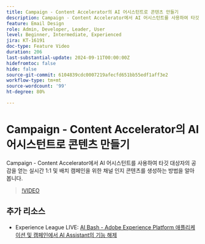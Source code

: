 ```yaml
---
title: Campaign - Content Accelerator의 AI 어시스턴트로 콘텐츠 만들기
description: Campaign - Content Accelerator에서 AI 어시스턴트를 사용하여 타깃 대상자의 공감을 얻는 실시간 1:1 및 배치 캠페인을 위한 채널 인지 콘텐츠를 생성하는 방법을 알아봅니다.
feature: Email Design
role: Admin, Developer, Leader, User
level: Beginner, Intermediate, Experienced
jira: KT-16191
doc-type: Feature Video
duration: 206
last-substantial-update: 2024-09-11T00:00:00Z
hidefromtoc: false
hide: false
source-git-commit: 6104839cdc0007219afecfd651bb55edf1aff3e2
workflow-type: tm+mt
source-wordcount: '99'
ht-degree: 80%

---
```



# Campaign - Content Accelerator의 AI 어시스턴트로 콘텐츠 만들기

Campaign - Content Accelerator에서 AI 어시스턴트를 사용하여 타깃 대상자의 공감을 얻는 실시간 1:1 및 배치 캠페인을 위한 채널 인지 콘텐츠를 생성하는 방법을 알아봅니다.

>[!VIDEO](https://video.tv.adobe.com/v/3433569/?learn=on)

## 추가 리소스

* Experience League LIVE: [AI Bash - Adobe Experience Platform 애플리케이션 및 캠페인에서 AI Assistant의 기능 해제](https://experienceleague.adobe.com/en/docs/events/experience-league-live-recordings/episodes/exl-live-episode-09-26-24)
